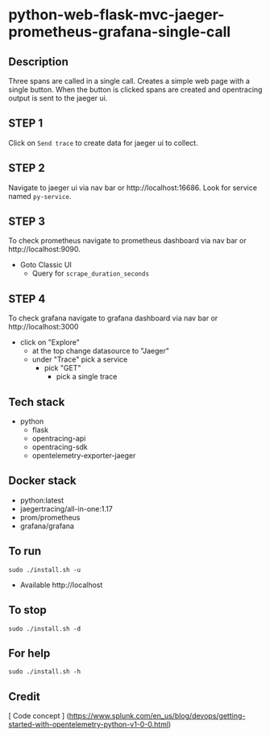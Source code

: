 # python-web-flask-mvc-jaeger-prometheus-grafana-single-call

## Description
Three spans are called in a single
call. Creates a simple web page with
a single button. When the button is
clicked spans are created and opentracing
output is sent to the jaeger ui.

## STEP 1
Click on `Send trace` to create
data for jaeger ui to collect.

## STEP 2
Navigate to jaeger ui via nav bar
or http://localhost:16686. Look for
service named `py-service`.

## STEP 3
To check prometheus navigate to prometheus
dashboard via nav bar or http://localhost:9090.
- Goto Classic UI
  - Query for `scrape_duration_seconds`

## STEP 4
To check grafana navigate to grafana
dashboard via nav bar or http://localhost:3000
- click on "Explore"
  - at the top change datasource to "Jaeger"
  - under "Trace" pick a service
    - pick "GET"
      - pick a single trace

## Tech stack
- python
  - flask
  - opentracing-api
  - opentracing-sdk
  - opentelemetry-exporter-jaeger

## Docker stack
- python:latest
- jaegertracing/all-in-one:1.17
- prom/prometheus
- grafana/grafana

## To run
`sudo ./install.sh -u`
- Available http://localhost

## To stop
`sudo ./install.sh -d`

## For help
`sudo ./install.sh -h`

## Credit
[ Code concept ] (https://www.splunk.com/en_us/blog/devops/getting-started-with-opentelemetry-python-v1-0-0.html)
